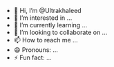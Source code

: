 - 👋 Hi, I’m @Ultrakhaleed
- 👀 I’m interested in ...
- 🌱 I’m currently learning ...
- 💞️ I’m looking to collaborate on ...
- 📫 How to reach me ...
- 😄 Pronouns: ...
- ⚡ Fun fact: ...

<!---
Ultrakhaleed/Ultrakhaleed is a ✨ special ✨ repository because its `README.md` (this file) appears on your GitHub profile.
You can click the Preview link to take a look at your changes.
--->
